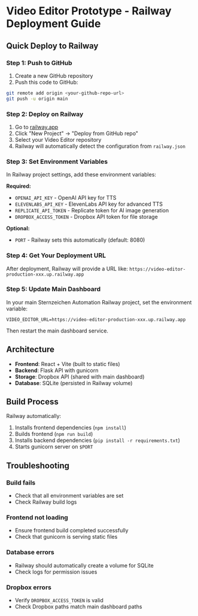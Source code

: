 # Video Editor Prototype - Railway Deployment Guide

## Quick Deploy to Railway

### Step 1: Push to GitHub

1. Create a new GitHub repository
2. Push this code to GitHub:
```bash
git remote add origin <your-github-repo-url>
git push -u origin main
```

### Step 2: Deploy on Railway

1. Go to [railway.app](https://railway.app)
2. Click "New Project" → "Deploy from GitHub repo"
3. Select your Video Editor repository
4. Railway will automatically detect the configuration from `railway.json`

### Step 3: Set Environment Variables

In Railway project settings, add these environment variables:

**Required:**
- `OPENAI_API_KEY` - OpenAI API key for TTS
- `ELEVENLABS_API_KEY` - ElevenLabs API key for advanced TTS
- `REPLICATE_API_TOKEN` - Replicate token for AI image generation
- `DROPBOX_ACCESS_TOKEN` - Dropbox API token for file storage

**Optional:**
- `PORT` - Railway sets this automatically (default: 8080)

### Step 4: Get Your Deployment URL

After deployment, Railway will provide a URL like: `https://video-editor-production-xxx.up.railway.app`

### Step 5: Update Main Dashboard

In your main Sternzeichen Automation Railway project, set the environment variable:

```
VIDEO_EDITOR_URL=https://video-editor-production-xxx.up.railway.app
```

Then restart the main dashboard service.

## Architecture

- **Frontend**: React + Vite (built to static files)
- **Backend**: Flask API with gunicorn
- **Storage**: Dropbox API (shared with main dashboard)
- **Database**: SQLite (persisted in Railway volume)

## Build Process

Railway automatically:
1. Installs frontend dependencies (`npm install`)
2. Builds frontend (`npm run build`)
3. Installs backend dependencies (`pip install -r requirements.txt`)
4. Starts gunicorn server on `$PORT`

## Troubleshooting

### Build fails
- Check that all environment variables are set
- Check Railway build logs

### Frontend not loading
- Ensure frontend build completed successfully
- Check that gunicorn is serving static files

### Database errors
- Railway should automatically create a volume for SQLite
- Check logs for permission issues

### Dropbox errors
- Verify `DROPBOX_ACCESS_TOKEN` is valid
- Check Dropbox paths match main dashboard paths
